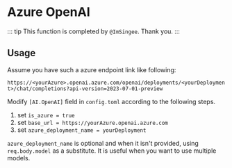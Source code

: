 # Azure OpenAI

::: tip
This function is completed by `@ImSingee`. Thank you.
:::

## Usage

Assume you have such a azure endpoint link like following:

`https://<yourAzure>.openai.azure.com/openai/deployments/<yourDeployment>/chat/completions?api-version=2023-07-01-preview`

Modify `[AI.OpenAI]` field in `config.toml` according to the following steps.

1. set `is_azure = true`
2. set `base_url = https://yourAzure.openai.azure.com`
3. set `azure_deployment_name = yourDeployment`

`azure_deployment_name` is optional and when it isn't provided, using `req.body.model` as a substitute. It is useful when you want to use multiple models.
